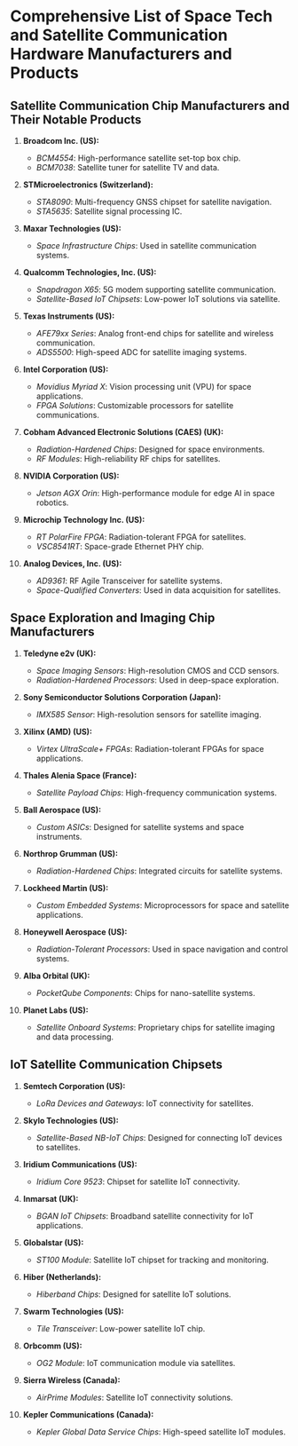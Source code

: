 # Comprehensive List of Space Tech and Satellite Communication Hardware Manufacturers and Products

## Satellite Communication Chip Manufacturers and Their Notable Products

1. **Broadcom Inc. (US):**
   - *BCM4554*: High-performance satellite set-top box chip.
   - *BCM7038*: Satellite tuner for satellite TV and data.

2. **STMicroelectronics (Switzerland):**
   - *STA8090*: Multi-frequency GNSS chipset for satellite navigation.
   - *STA5635*: Satellite signal processing IC.

3. **Maxar Technologies (US):**
   - *Space Infrastructure Chips*: Used in satellite communication systems.

4. **Qualcomm Technologies, Inc. (US):**
   - *Snapdragon X65*: 5G modem supporting satellite communication.
   - *Satellite-Based IoT Chipsets*: Low-power IoT solutions via satellite.

5. **Texas Instruments (US):**
   - *AFE79xx Series*: Analog front-end chips for satellite and wireless communication.
   - *ADS5500*: High-speed ADC for satellite imaging systems.

6. **Intel Corporation (US):**
   - *Movidius Myriad X*: Vision processing unit (VPU) for space applications.
   - *FPGA Solutions*: Customizable processors for satellite communications.

7. **Cobham Advanced Electronic Solutions (CAES) (UK):**
   - *Radiation-Hardened Chips*: Designed for space environments.
   - *RF Modules*: High-reliability RF chips for satellites.

8. **NVIDIA Corporation (US):**
   - *Jetson AGX Orin*: High-performance module for edge AI in space robotics.

9. **Microchip Technology Inc. (US):**
   - *RT PolarFire FPGA*: Radiation-tolerant FPGA for satellites.
   - *VSC8541RT*: Space-grade Ethernet PHY chip.

10. **Analog Devices, Inc. (US):**
    - *AD9361*: RF Agile Transceiver for satellite systems.
    - *Space-Qualified Converters*: Used in data acquisition for satellites.

## Space Exploration and Imaging Chip Manufacturers

1. **Teledyne e2v (UK):**
   - *Space Imaging Sensors*: High-resolution CMOS and CCD sensors.
   - *Radiation-Hardened Processors*: Used in deep-space exploration.

2. **Sony Semiconductor Solutions Corporation (Japan):**
   - *IMX585 Sensor*: High-resolution sensors for satellite imaging.

3. **Xilinx (AMD) (US):**
   - *Virtex UltraScale+ FPGAs*: Radiation-tolerant FPGAs for space applications.

4. **Thales Alenia Space (France):**
   - *Satellite Payload Chips*: High-frequency communication systems.

5. **Ball Aerospace (US):**
   - *Custom ASICs*: Designed for satellite systems and space instruments.

6. **Northrop Grumman (US):**
   - *Radiation-Hardened Chips*: Integrated circuits for satellite systems.

7. **Lockheed Martin (US):**
   - *Custom Embedded Systems*: Microprocessors for space and satellite applications.

8. **Honeywell Aerospace (US):**
   - *Radiation-Tolerant Processors*: Used in space navigation and control systems.

9. **Alba Orbital (UK):**
   - *PocketQube Components*: Chips for nano-satellite systems.

10. **Planet Labs (US):**
    - *Satellite Onboard Systems*: Proprietary chips for satellite imaging and data processing.

## IoT Satellite Communication Chipsets

1. **Semtech Corporation (US):**
   - *LoRa Devices and Gateways*: IoT connectivity for satellites.

2. **Skylo Technologies (US):**
   - *Satellite-Based NB-IoT Chips*: Designed for connecting IoT devices to satellites.

3. **Iridium Communications (US):**
   - *Iridium Core 9523*: Chipset for satellite IoT connectivity.

4. **Inmarsat (UK):**
   - *BGAN IoT Chipsets*: Broadband satellite connectivity for IoT applications.

5. **Globalstar (US):**
   - *ST100 Module*: Satellite IoT chipset for tracking and monitoring.

6. **Hiber (Netherlands):**
   - *Hiberband Chips*: Designed for satellite IoT solutions.

7. **Swarm Technologies (US):**
   - *Tile Transceiver*: Low-power satellite IoT chip.

8. **Orbcomm (US):**
   - *OG2 Module*: IoT communication module via satellites.

9. **Sierra Wireless (Canada):**
   - *AirPrime Modules*: Satellite IoT connectivity solutions.

10. **Kepler Communications (Canada):**
    - *Kepler Global Data Service Chips*: High-speed satellite IoT modules.
